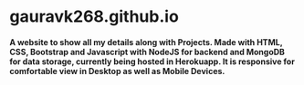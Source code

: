 # gauravk268.github.io

#### A website to show all my details along with Projects. Made with HTML, CSS, Bootstrap and Javascript with NodeJS for backend and MongoDB for data storage, currently being hosted in Herokuapp. It is responsive for comfortable view in Desktop as well as Mobile Devices.
